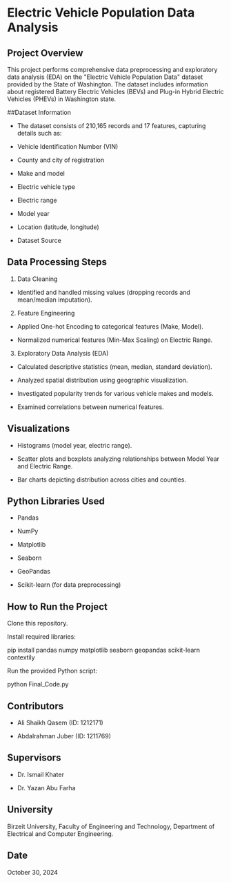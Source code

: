 # Electric Vehicle Population Data Analysis

## Project Overview

This project performs comprehensive data preprocessing and exploratory data analysis (EDA) on the "Electric Vehicle Population Data" dataset provided by the State of Washington. The dataset includes information about registered Battery Electric Vehicles (BEVs) and Plug-in Hybrid Electric Vehicles (PHEVs) in Washington state.

##Dataset Information

- The dataset consists of 210,165 records and 17 features, capturing details such as:

- Vehicle Identification Number (VIN)

- County and city of registration

- Make and model

- Electric vehicle type

- Electric range

- Model year

- Location (latitude, longitude)

- Dataset Source

## Data Processing Steps

1. Data Cleaning

- Identified and handled missing values (dropping records and mean/median imputation).

2. Feature Engineering

- Applied One-hot Encoding to categorical features (Make, Model).

- Normalized numerical features (Min-Max Scaling) on Electric Range.

3. Exploratory Data Analysis (EDA)

- Calculated descriptive statistics (mean, median, standard deviation).

- Analyzed spatial distribution using geographic visualization.

- Investigated popularity trends for various vehicle makes and models.

- Examined correlations between numerical features.

## Visualizations


- Histograms (model year, electric range).

- Scatter plots and boxplots analyzing relationships between Model Year and Electric Range.

- Bar charts depicting distribution across cities and counties.

## Python Libraries Used

- Pandas

- NumPy

- Matplotlib

- Seaborn

- GeoPandas

- Scikit-learn (for data preprocessing)

## How to Run the Project

Clone this repository.

Install required libraries:

pip install pandas numpy matplotlib seaborn geopandas scikit-learn contextily

Run the provided Python script:

python Final_Code.py

## Contributors

- Ali Shaikh Qasem (ID: 1212171)

- Abdalrahman Juber (ID: 1211769)

## Supervisors

- Dr. Ismail Khater

- Dr. Yazan Abu Farha

## University

Birzeit University, Faculty of Engineering and Technology, Department of Electrical and Computer Engineering.

## Date

October 30, 2024
